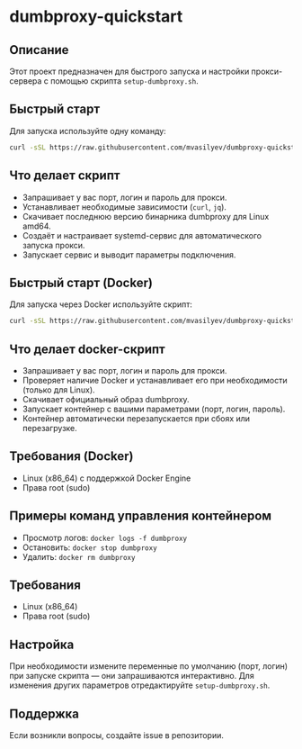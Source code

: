 # dumbproxy-quickstart

## Описание

Этот проект предназначен для быстрого запуска и настройки прокси-сервера с помощью скрипта `setup-dumbproxy.sh`.

## Быстрый старт
Для запуска используйте одну команду:

```sh
curl -sSL https://raw.githubusercontent.com/mvasilyev/dumbproxy-quickstart/main/setup-dumbproxy.sh | sudo bash
```

## Что делает скрипт

- Запрашивает у вас порт, логин и пароль для прокси.
- Устанавливает необходимые зависимости (`curl`, `jq`).
- Скачивает последнюю версию бинарника dumbproxy для Linux amd64.
- Создаёт и настраивает systemd-сервис для автоматического запуска прокси.
- Запускает сервис и выводит параметры подключения.

## Быстрый старт (Docker)
Для запуска через Docker используйте скрипт:

```sh
curl -sSL https://raw.githubusercontent.com/mvasilyev/dumbproxy-quickstart/main/setup-dumbproxy-docker.sh | sudo bash
```

## Что делает docker-скрипт

- Запрашивает у вас порт, логин и пароль для прокси.
- Проверяет наличие Docker и устанавливает его при необходимости (только для Linux).
- Скачивает официальный образ dumbproxy.
- Запускает контейнер с вашими параметрами (порт, логин, пароль).
- Контейнер автоматически перезапускается при сбоях или перезагрузке.

## Требования (Docker)

- Linux (x86_64) с поддержкой Docker Engine
- Права root (sudo)

## Примеры команд управления контейнером

- Просмотр логов: `docker logs -f dumbproxy`
- Остановить: `docker stop dumbproxy`
- Удалить: `docker rm dumbproxy`

## Требования

- Linux (x86_64)
- Права root (sudo)

## Настройка

При необходимости измените переменные по умолчанию (порт, логин) при запуске скрипта — они запрашиваются интерактивно. Для изменения других параметров отредактируйте `setup-dumbproxy.sh`.

## Поддержка

Если возникли вопросы, создайте issue в репозитории.
